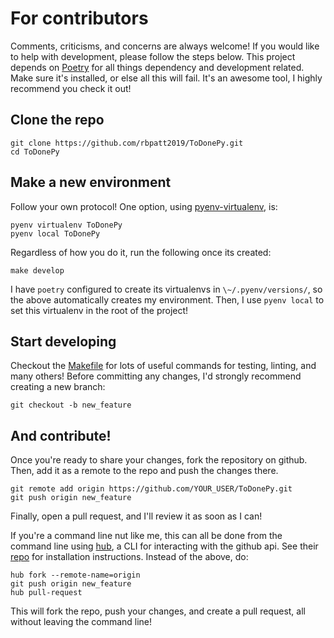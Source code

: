 For contributors
================

Comments, criticisms, and concerns are always welcome! If you would like
to help with development, please follow the steps below. This project
depends on [Poetry](https://poetry.eustace.io) for all
things dependency and development related. Make sure it\'s installed, or
else all this will fail. It\'s an awesome tool, I highly recommend you
check it out!

Clone the repo
--------------

``` {.sh}
git clone https://github.com/rbpatt2019/ToDonePy.git
cd ToDonePy
```

Make a new environment
----------------------

Follow your own protocol! One option, using
[pyenv-virtualenv](https://github.com/pyenv/pyenv-virtualenv), is:

``` {.sh}
pyenv virtualenv ToDonePy
pyenv local ToDonePy
```

Regardless of how you do it, run the following once its created:

``` {.sh}
make develop
```

I have `poetry` configured to create its virtualenvs in
`\~/.pyenv/versions/`, so the above automatically creates my
environment. Then, I use `pyenv local` to set this
virtualenv in the root of the project!

Start developing
----------------

Checkout the
[Makefile](https://github.com/rbpatt2019/dash-covid19/blob/master/Makefile)
for lots of useful commands for testing, linting, and many others!
Before committing any changes, I\'d strongly recommend creating a new
branch:

``` {.sh}
git checkout -b new_feature
```

And contribute!
---------------

Once you\'re ready to share your changes, fork the repository on github.
Then, add it as a remote to the repo and push the changes there.

``` {.sh}
git remote add origin https://github.com/YOUR_USER/ToDonePy.git
git push origin new_feature
```

Finally, open a pull request, and I\'ll review it as soon as I can!

If you\'re a command line nut like me, this can all be done from the
command line using [hub](https://github.com/github/hub), a CLI for
interacting with the github api. See their
[repo](https://github.com/github/hub) for installation instructions.
Instead of the above, do:

``` {.sh}
hub fork --remote-name=origin
git push origin new_feature
hub pull-request
```

This will fork the repo, push your changes, and create a pull request,
all without leaving the command line!
